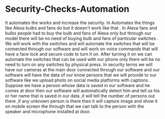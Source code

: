 # Security-Checks-Automation
It automates the works and increase the security.
In Automates the things like Alexa bulbs and fans do but it doesn't work like that . In Alexa fans and bulbs people had to buy the bulb and fans of Alexa only but through our model there will be no need of buying bulb and fans of particular switches .
We will work with the switches and will automate the switches that will be connected through our software and will work on voice commands that will have a face lock and secure code to turn it on. After turning it on we can automate the switches that can be used with our phone only there will be no need to turn on any switches by physical press.
In security terms we will have our cameras at the main door connected through our software and our software will have the data of our know persons that we will provide to our software like we upload photo on social media platforms  with captions . Suppose we have a person whose data is saved in our software and he comes at door then our software will automatically detect him and tell us his or her name that is saved in our data ,it will tell the number of persons out there  ,if any unknown person is there then it will capture image and show it on mobile screen the through that we can talk to the person with the speaker and microphone installed at door.
